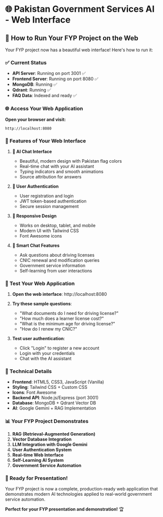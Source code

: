 # 🌐 Pakistan Government Services AI - Web Interface

## 🚀 How to Run Your FYP Project on the Web

Your FYP project now has a beautiful web interface! Here's how to run it:

### ✅ Current Status
- **API Server**: Running on port 3001 ✅
- **Frontend Server**: Running on port 8080 ✅
- **MongoDB**: Running ✅
- **Qdrant**: Running ✅
- **FAQ Data**: Indexed and ready ✅

### 🌐 Access Your Web Application

**Open your browser and visit:**
```
http://localhost:8080
```

### 🎯 Features of Your Web Interface

1. **🤖 AI Chat Interface**
   - Beautiful, modern design with Pakistan flag colors
   - Real-time chat with your AI assistant
   - Typing indicators and smooth animations
   - Source attribution for answers

2. **🔐 User Authentication**
   - User registration and login
   - JWT token-based authentication
   - Secure session management

3. **📱 Responsive Design**
   - Works on desktop, tablet, and mobile
   - Modern UI with Tailwind CSS
   - Font Awesome icons

4. **💬 Smart Chat Features**
   - Ask questions about driving licenses
   - CNIC renewal and modification queries
   - Government service information
   - Self-learning from user interactions

### 🧪 Test Your Web Application

1. **Open the web interface**: http://localhost:8080
2. **Try these sample questions**:
   - "What documents do I need for driving license?"
   - "How much does a learner license cost?"
   - "What is the minimum age for driving license?"
   - "How do I renew my CNIC?"

3. **Test user authentication**:
   - Click "Login" to register a new account
   - Login with your credentials
   - Chat with the AI assistant

### 🔧 Technical Details

- **Frontend**: HTML5, CSS3, JavaScript (Vanilla)
- **Styling**: Tailwind CSS + Custom CSS
- **Icons**: Font Awesome
- **Backend API**: Node.js/Express (port 3001)
- **Database**: MongoDB + Qdrant Vector DB
- **AI**: Google Gemini + RAG Implementation

### 📊 Your FYP Project Demonstrates

1. **RAG (Retrieval-Augmented Generation)**
2. **Vector Database Integration**
3. **LLM Integration with Google Gemini**
4. **User Authentication System**
5. **Real-time Web Interface**
6. **Self-Learning AI System**
7. **Government Service Automation**

### 🎉 Ready for Presentation!

Your FYP project is now a complete, production-ready web application that demonstrates modern AI technologies applied to real-world government service automation.

**Perfect for your FYP presentation and demonstration!** 🏆
